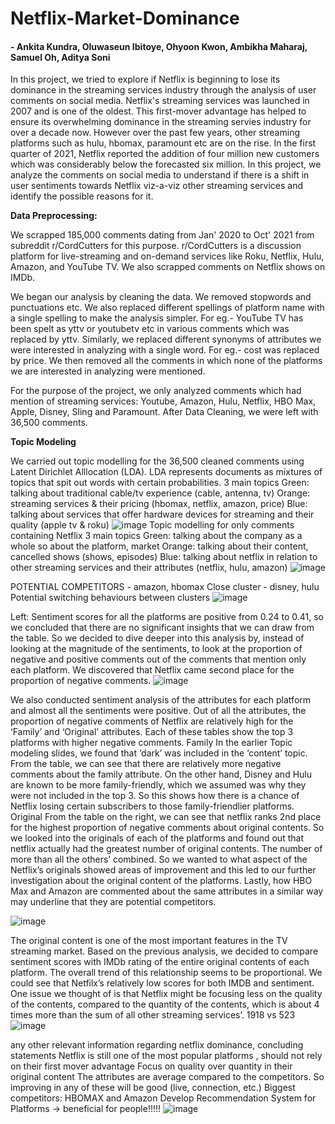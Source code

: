 # Netflix-Market-Dominance
#### - Ankita Kundra, Oluwaseun Ibitoye, Ohyoon Kwon, Ambikha Maharaj, Samuel Oh, Aditya Soni

In this project, we tried to explore if Netflix is beginning to lose its dominance in the streaming services industry through the analysis of user comments on social media. Netflix's streaming services was launched in 2007 and is one of the oldest. This first-mover advantage has helped to ensure its overwhelming dominance in the streaming servies industry for over a decade now. However over the past few years, other streaming platforms such as hulu, hbomax, paramount etc are on the rise. In the first quarter of 2021, Netflix reported the addition of four million new customers which was considerably below the forecasted six million. In this project, we analyze the comments on social media to understand if there is a shift in user sentiments towards Netflix viz-a-viz other streaming services and identify the possible reasons for it.

**Data Preprocessing:**

We scrapped 185,000 comments dating from Jan' 2020 to Oct' 2021 from subreddit r/CordCutters for this purpose. r/CordCutters is a discussion platform for live-streaming and on-demand services like Roku, Netflix, Hulu, Amazon, and YouTube TV. We also scrapped comments on Netflix shows on IMDb. 

We began our analysis by cleaning the data. We removed stopwords and punctuations etc. We also replaced different spellings of platform name with a single spelling to make the analysis simpler. For eg.- YouTube TV has been spelt as yttv or youtubetv etc in various comments which was replaced by yttv. Similarly, we replaced different synonyms of attributes we were interested in analyzing with a single word. For eg.- cost was replaced by price. We then removed all the comments in which none of the platforms we are interested in analyzing were mentioned. 

For the purpose of the project, we only analyzed comments which had mention of streaming services: Youtube, Amazon, Hulu, Netflix, HBO Max, Apple, Disney, Sling and Paramount. After Data Cleaning, we were left with 36,500 comments.

**Topic Modeling**

We carried out topic modelling for the 36,500 cleaned comments using Latent Dirichlet Alllocation (LDA). LDA represents documents as mixtures of topics that spit out words with certain probabilities.
3 main topics
Green: talking about traditional cable/tv experience (cable, antenna, tv)
Orange: streaming services & their pricing (hbomax, netflix, amazon, price)
Blue: talking about services that offer hardware devices for streaming and their quality (apple tv & roku)
![image](https://user-images.githubusercontent.com/65372245/147138853-f0ea62cf-50ef-4b0c-b988-69419bd9ee59.png)
Topic modelling for only comments containing Netflix
3 main topics
Green: talking about the company as a whole so about the platform, market
Orange: talking about their content, cancelled shows (shows, episodes)
Blue: talking about netflix in relation to other streaming services and their attributes (netflix, hulu, amazon)
![image](https://user-images.githubusercontent.com/65372245/147138917-710c12b1-9b67-445f-b5aa-057c2dc5fc23.png)


POTENTIAL COMPETITORS - amazon, hbomax
Close cluster - disney, hulu
Potential switching behaviours between clusters 
![image](https://user-images.githubusercontent.com/65372245/147138960-f0431ab0-2f55-46d2-b653-9e4654ae5c72.png)





Left: Sentiment scores for all the platforms are positive from 0.24 to 0.41, so we concluded that there are no significant insights that we can draw from the table.
So we decided to dive deeper into this analysis by, instead of looking at the magnitude of the sentiments, to look at the proportion of negative and positive comments out of the comments that mention only each platform. We discovered that Netflix came second place for the proportion of negative comments. 
![image](https://user-images.githubusercontent.com/65372245/147089936-dd428368-5284-4211-b2c0-82466aaea12b.png)

We also conducted sentiment analysis of the attributes for each platform and almost all the sentiments were positive.
Out of all the attributes, the proportion of negative comments of Netflix are relatively high for the ‘Family’ and ‘Original’ attributes. Each of these tables show the top 3 platforms with higher negative comments.
Family
In the earlier Topic modeling slides, we found that ‘dark’ was included in the ‘content’ topic. From the table, we can see that there are relatively more negative comments about the family attribute. On the other hand, Disney and Hulu are known to be more family-friendly, which we assumed was why they were not included in the top 3. So this shows how there is a chance of Netflix losing certain subscribers to those family-friendlier platforms.
Original
From the table on the right, we can see that netflix ranks 2nd place for the highest proportion of negative comments about original contents. So we looked into the originals of each of the platforms and found out that netflix actually had the greatest number of original contents. The number of more than all the others’ combined. So we wanted to what aspect of the Netflix’s originals showed areas of improvement and this led to our further investigation about the original content of the platforms.
Lastly, how HBO Max and Amazon are commented about the same attributes in a similar way may underline that they are potential competitors.

![image](https://user-images.githubusercontent.com/65372245/147089976-a93f689f-987c-4914-8ab2-9c06854d4417.png)

The original content is one of the most important features in the TV streaming market. Based on the previous analysis, we decided to compare sentiment scores with IMDb rating of the entire original contents of each platform. The overall trend of this relationship seems to be proportional. We could see that Netfilx’s relatively low scores for both IMDB and sentiment. One issue we thought of is that Netflix might be focusing less on the quality of the contents, compared to the quantity of the contents, which is about 4 times more than the sum of all other streaming services’. 1918 vs 523
![image](https://user-images.githubusercontent.com/65372245/147090022-20ecf13b-d870-49fe-9b73-37e79604e241.png)

any other relevant information regarding netflix dominance, concluding statements
Netflix is still one of the most popular platforms , should not rely on their first mover advantage
Focus on quality over quantity in their original content
The attributes are average compared to the competitors. So improving in any of these will be good (live, connection, etc.)
Biggest competitors: HBOMAX and Amazon
Develop Recommendation System for Platforms → beneficial for people!!!!!
![image](https://user-images.githubusercontent.com/65372245/147090057-37a6fe46-e786-40d2-b1f5-ec3a43ffc52c.png)



